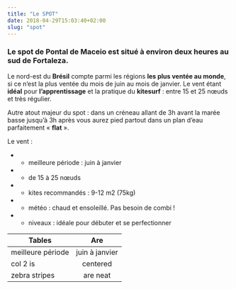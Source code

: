 ```yaml
---
title: "Le SPOT"
date: 2018-04-29T15:03:40+02:00
slug: "spot"
---
```


### Le spot de Pontal de Maceio est situé à environ deux heures au sud de Fortaleza. 

Le nord-est du **Brésil** compte parmi les régions **les plus ventée au monde**, si ce n’est la plus ventée du mois de juin au mois de janvier. 
Le vent étant **idéal** pour **l’apprentissage** et la pratique du **kitesurf** : entre 15 et 25 nœuds et très régulier. 

Autre atout majeur du spot : dans un créneau allant de 3h avant la marée basse jusqu’à 3h après vous aurez pied partout dans un plan d’eau parfaitement « **flat** ». 

Le vent : 

- - meilleure période : juin à janvier
- - de 15 à 25 nœuds
- - kites recommandés : 9-12 m2 (75kg)
- - météo : chaud et ensoleillé. Pas besoin de combi !
- - niveaux : idéale pour débuter et se perfectionner 

| Tables        | Are           |
| ------------- |:-------------:| 
| meilleure période      |juin à janvier |
| col 2 is      | centered      |   $12 |
| zebra stripes | are neat      |    $1 |
